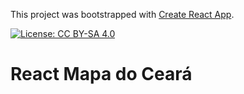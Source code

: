 This project was bootstrapped with [Create React App](https://github.com/facebookincubator/create-react-app).

[![License: CC BY-SA 4.0](https://img.shields.io/badge/License-CC%20BY--SA%204.0-lightgrey.svg)](http://creativecommons.org/licenses/by-sa/4.0/)


# React Mapa do Ceará